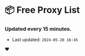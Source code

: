 # :package: Free Proxy List
### Updated every 15 minutes.

- Last updated: `2024-05-20 16:45`

:heart:
